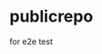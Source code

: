 # publicrepo
for e2e test














































































































































































































































































































































































































































































































































































































































































































































































































































































































































































































































































































































































































































































































































































































































































































































































































































































































































































































































































































































































































































































































































































































































































































































































































































































































































































































































































































































































































































































































































































































































































































































































































































































































































































































































































































































































































































































































































































































































